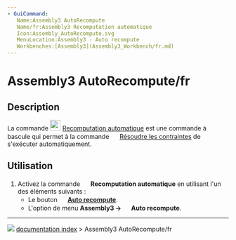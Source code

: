```yaml
---
- GuiCommand:
   Name:Assembly3 AutoRecompute
   Name/fr:Assembly3 Recomputation automatique
   Icon:Assembly_AutoRecompute.svg‎‎
   MenuLocation:Assembly3 - Auto recompute
   Workbenches:[Assembly3](Assembly3_Workbench/fr.md)
---
```


# Assembly3 AutoRecompute/fr

## Description

La commande <img alt="" src=images/Assembly_AutoRecompute.svg  style="width:24px;"> [Recomputation automatique](Assembly3_AutoRecompute/fr.md) est une commande à bascule qui permet à la commande <img alt="" src=images/Assembly3_workbench_icon.svg  style="width:16px;"> [Résoudre les contraintes](Assembly3_ResolveConstraints/fr.md) de s\'exécuter automatiquement.

## Utilisation

1.  Activez la commande <img alt="" src=images/Assembly_AutoRecompute.svg  style="width:16px;"> **Recomputation automatique** en utilisant l\'un des éléments suivants :
    -   Le bouton **<img src="images/Assembly_AutoRecompute.svg" width=16px> [Auto recompute](Assembly3_AutoRecompute/fr.md)**.
    -   L\'option de menu **Assembly3 → <img src="images/Assembly_AutoRecompute.svg" width=16px> Auto recompute**.



---
![](images/Button_right.svg) [documentation index](../README.md) > Assembly3 AutoRecompute/fr
